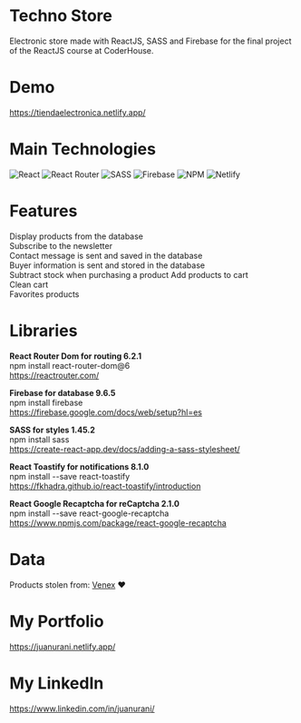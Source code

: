 # Techno Store
Electronic store made with ReactJS, SASS and Firebase for the final project of the ReactJS course at CoderHouse.

# Demo
https://tiendaelectronica.netlify.app/<br>

# Main Technologies
![React](https://img.shields.io/badge/react-%2320232a.svg?style=for-the-badge&logo=react&logoColor=%2361DAFB)
![React Router](https://img.shields.io/badge/React_Router-CA4245?style=for-the-badge&logo=react-router&logoColor=white)
![SASS](https://img.shields.io/badge/SASS-hotpink.svg?style=for-the-badge&logo=SASS&logoColor=white)
![Firebase](https://img.shields.io/badge/firebase-%23039BE5.svg?style=for-the-badge&logo=firebase)
![NPM](https://img.shields.io/badge/NPM-%23000000.svg?style=for-the-badge&logo=npm&logoColor=white)
![Netlify](https://img.shields.io/badge/netlify-%23000000.svg?style=for-the-badge&logo=netlify&logoColor=#00C7B7)

# Features
Display products from the database<br>
Subscribe to the newsletter<br>
Contact message is sent and saved in the database<br>
Buyer information is sent and stored in the database<br>
Subtract stock when purchasing a product
Add products to cart<br>
Clean cart<br>
Favorites products

# Libraries
**React Router Dom for routing 6.2.1**<br>
npm install react-router-dom@6<br>
https://reactrouter.com/

**Firebase for database 9.6.5**<br>
npm install firebase<br>
https://firebase.google.com/docs/web/setup?hl=es

**SASS for styles 1.45.2**<br>
npm install sass<br>
https://create-react-app.dev/docs/adding-a-sass-stylesheet/

**React Toastify for notifications 8.1.0**<br>
npm install --save react-toastify<br>
https://fkhadra.github.io/react-toastify/introduction

**React Google Recaptcha for reCaptcha 2.1.0**<br>
npm install --save react-google-recaptcha<br>
https://www.npmjs.com/package/react-google-recaptcha

# Data
Products stolen from: <a href="https://www.venex.com.ar" target="_blank">Venex</a> ❤️

# My Portfolio
https://juanurani.netlify.app/

# My LinkedIn
https://www.linkedin.com/in/juanurani/
